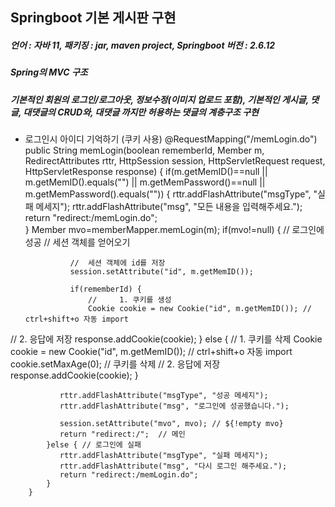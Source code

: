 ## Springboot 기본 게시판 구현


##### 언어 : 자바 11, 패키징 : jar,  maven project, Springboot 버전 : 2.6.12


##### Spring의 MVC 구조


##### 기본적인 회원의 로그인/로그아웃, 정보수정(이미지 업로드 포함), 기본적인 게시글, 댓글, 대댓글의 CRUD와, 대댓글 까지만 허용하는 댓글의 계층구조 구현


* 로그인시 아이디 기억하기 (쿠키 사용)
@RequestMapping("/memLogin.do")
public String memLogin(boolean rememberId, Member m, RedirectAttributes rttr, HttpSession session,  HttpServletRequest request, HttpServletResponse response) {
			if(m.getMemID()==null || m.getMemID().equals("") ||
			   m.getMemPassword()==null || m.getMemPassword().equals("")) {
			   rttr.addFlashAttribute("msgType", "실패 메세지");
			   rttr.addFlashAttribute("msg", "모든 내용을 입력해주세요.");
			   return "redirect:/memLogin.do";			
			}
			Member mvo=memberMapper.memLogin(m);
			if(mvo!=null) { // 로그인에 성공
			//  세션 객체를 얻어오기
		        
		        //  세션 객체에 id를 저장
		        session.setAttribute("id", m.getMemID());
		        
		        if(rememberId) {
		            //     1. 쿠키를 생성
		            Cookie cookie = new Cookie("id", m.getMemID()); // ctrl+shift+o 자동 import
//				       2. 응답에 저장
		            response.addCookie(cookie);
		        } else {
		            // 1. 쿠키를 삭제
		            Cookie cookie = new Cookie("id", m.getMemID()); // ctrl+shift+o 자동 import
		            cookie.setMaxAge(0); // 쿠키를 삭제
//				       2. 응답에 저장
		            response.addCookie(cookie);
		        }
		        
		        
			   rttr.addFlashAttribute("msgType", "성공 메세지");
			   rttr.addFlashAttribute("msg", "로그인에 성공했습니다.");
			   
			   session.setAttribute("mvo", mvo); // ${!empty mvo}
			   return "redirect:/";	 // 메인		
			}else { // 로그인에 실패
			   rttr.addFlashAttribute("msgType", "실패 메세지");
			   rttr.addFlashAttribute("msg", "다시 로그인 해주세요.");
			   return "redirect:/memLogin.do";
			}		
		}
    
    
    
